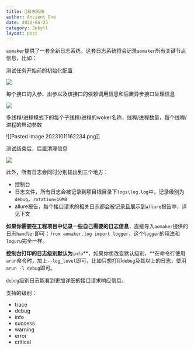 ```yaml
---
title: 📘日志系统
author: Ancient One
date: 2022-06-25
category: Jekyll
layout: post
---
```


`aomaker`提供了一套全新日志系统，这套日志系统将会记录`aomaker`所有关键节点信息，比如：

测试任务开始前的初始化配置

![](https://picgo2listen.oss-cn-beijing.aliyuncs.com/imgs/20231011161520.png)

每个接口的入参、出参以及该接口的依赖调用信息和后置异步接口处理信息

![](https://picgo2listen.oss-cn-beijing.aliyuncs.com/imgs/20231011161811.png)

多线程/进程模式下的每个子线程/进程的woker名称，线程/进程数量，每个线程/进程的启动参数

![[Pasted image 20231011162234.png]]

测试结束后，后置清理信息

![](https://picgo2listen.oss-cn-beijing.aliyuncs.com/imgs/20231011162307.png)

此外，所有日志会同时分别输出到三个地方：

- 控制台
- 日志文件，所有日志会被记录到项目根目录下`logs\log.log`中，记录级别为`debug`，`rotation=10MB`
- allure报告，每个接口请求的相关日志都会被记录且展示到`allure`报告中，详见下文

**如果你需要在工程项目中记录一些自己需要的日志信息**，直接导入`aomaker`提供的日志`handler`即可：`from aomaker.log import logger`，这个`logger`的用法和`loguru`完全一样。

**控制台打印的日志级别默认为**`info`**，如果你想改变默认级别，**在命令行使用`arun`命令时，加上`--log_level`即可，比如只想打印`debug`及其以上的日志，使用`arun -l debug`即可。

`debug`级别日志能看到更加详细的接口请求响应信息。

支持的级别：

- trace
- debug
- info
- success
- warning
- error
- critical

